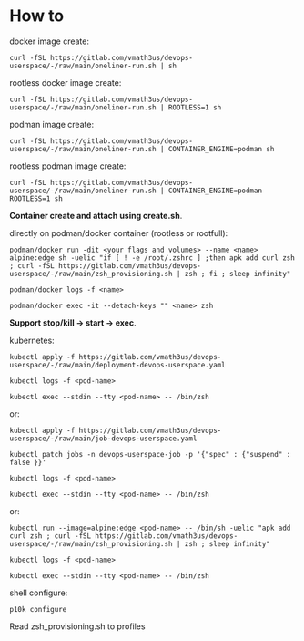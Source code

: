 # How to

docker image create:

    curl -fSL https://gitlab.com/vmath3us/devops-userspace/-/raw/main/oneliner-run.sh | sh

rootless docker image create:
    
    curl -fSL https://gitlab.com/vmath3us/devops-userspace/-/raw/main/oneliner-run.sh | ROOTLESS=1 sh

podman image create:
    
    curl -fSL https://gitlab.com/vmath3us/devops-userspace/-/raw/main/oneliner-run.sh | CONTAINER_ENGINE=podman sh

rootless podman image create:
    
    curl -fSL https://gitlab.com/vmath3us/devops-userspace/-/raw/main/oneliner-run.sh | CONTAINER_ENGINE=podman ROOTLESS=1 sh

**Container create and attach using create.sh**.


directly on podman/docker container (rootless or rootfull):

    podman/docker run -dit <your flags and volumes> --name <name> alpine:edge sh -uelic "if [ ! -e /root/.zshrc ] ;then apk add curl zsh ; curl -fSL https://gitlab.com/vmath3us/devops-userspace/-/raw/main/zsh_provisioning.sh | zsh ; fi ; sleep infinity"

    podman/docker logs -f <name>

    podman/docker exec -it --detach-keys "" <name> zsh

**Support stop/kill -> start -> exec**.



kubernetes:

    kubectl apply -f https://gitlab.com/vmath3us/devops-userspace/-/raw/main/deployment-devops-userspace.yaml

    kubectl logs -f <pod-name>

    kubectl exec --stdin --tty <pod-name> -- /bin/zsh

or:

    kubectl apply -f https://gitlab.com/vmath3us/devops-userspace/-/raw/main/job-devops-userspace.yaml

    kubectl patch jobs -n devops-userspace-job -p '{"spec" : {"suspend" : false }}'

    kubectl logs -f <pod-name>

    kubectl exec --stdin --tty <pod-name> -- /bin/zsh

or:

    kubectl run --image=alpine:edge <pod-name> -- /bin/sh -uelic "apk add curl zsh ; curl -fSL https://gitlab.com/vmath3us/devops-userspace/-/raw/main/zsh_provisioning.sh | zsh ; sleep infinity"

    kubectl logs -f <pod-name>

    kubectl exec --stdin --tty <pod-name> -- /bin/zsh

shell configure:

    p10k configure

Read zsh_provisioning.sh to profiles
